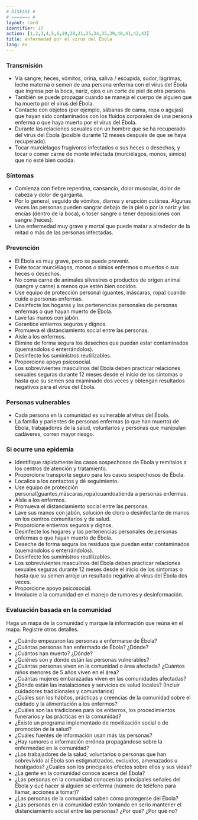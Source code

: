 ```yaml
---
# DISEASE #
# ======= #
layout: card
identifier: 17
action: [1,2,3,4,5,6,19,20,21,25,34,35,39,40,41,42,43]
title: enfermedad por el virus del Ébola
lang: es
---
```


### Transmisión

- Vía sangre, heces, vómitos, orina, saliva / escupida, sudor, lágrimas, leche materna o semen de una persona enferma con el virus del Ébola que ingresa por la boca, nariz, ojos o un corte de piel de otra persona.
- También se puede propagar cuando se maneja el cuerpo de alguien que ha muerto por el virus del Ébola.
- Contacto con objetos (por ejemplo, sábanas de cama, ropa o agujas) que hayan sido contaminados con los fluidos corporales de una persona enferma o que haya muerto por el virus del Ébola.
- Durante las relaciones sexuales con un hombre que se ha recuperado del virus del Ébola (posible durante 12 meses después de que se haya recuperado).
- Tocar murciélagos frugívoros infectados o sus heces o desechos, y tocar o comer carne de monte infectada (murciélagos, monos, simios) que no esté bien cocida.

### Síntomas

- Comienza con fiebre repentina, cansancio, dolor muscular, dolor de cabeza y dolor de garganta.
- Por lo general, seguido de vómitos, diarrea y erupción cutánea. Algunas veces las personas pueden sangrar debajo de la piel o por la nariz y las encías (dentro de la boca), o toser sangre o tener deposiciones con sangre (heces).
- Una enfermedad muy grave y mortal que puede matar a alrededor de la mitad o más de las personas infectadas.

### Prevención

-  El Ébola es muy grave, pero se puede prevenir.
- Evite tocar murciélagos, monos o simios enfermos o muertos o sus heces o desechos.
- No coma carne de animales silvestres o productos de origen animal (sangre y carne) a menos que estén bien cocidos.
- Use equipo de protección personal (guantes, máscaras, ropa) cuando cuide a personas enfermas.
- Desinfecte los hogares y las pertenencias personales de personas enfermas o que hayan muerto de Ébola.
- Lave las manos con jabón.
- Garantice entierros seguros y dignos.
- Promueva el distanciamiento social entre las personas.
- Aísle a los enfermos.
- Elimine de forma segura los desechos que puedan estar contaminados (quemándolos o enterrándolos).
- Desinfecte los suministros reutilizables.
- Proporcione apoyo psicosocial.
- Los sobrevivientes masculinos del Ébola deben practicar relaciones sexuales seguras durante 12 meses desde el inicio de los síntomas o hasta que su semen sea examinado dos veces y obtengan resultados negativos para el virus del Ébola.

### Personas vulnerables

- Cada persona en la comunidad es vulnerable al virus del Ébola.
- La familia y parientes de personas enfermas (o que han muerto) de Ébola, trabajadores de la salud, voluntarios y personas que manipulan cadáveres, corren mayor riesgo.

### Si ocurre una epidemia

- Identifique rápidamente los casos sospechosos de Ébola y remítalos a los centros de atención y tratamiento.
- Proporcione transporte seguro para los casos sospechosos de Ébola.
- Localice a los contactos y dé seguimiento.
- Use equipo de protección personal(guantes,máscaras,ropa)cuandoatienda a personas enfermas.
- Aísle a los enfermos.
- Promueva el distanciamiento social entre las personas.
- Lave sus manos con jabón, solución de cloro o desinfectante de manos en los centros comunitarios y de salud.
- Proporcione entierros seguros y dignos.
- Desinfecte los hogares y las pertenencias personales de personas enfermas o que hayan muerto de Ébola.
- Deseche de forma segura los residuos que puedan estar contaminados (quemándolos o enterrándolos).
- Desinfecte los suministros reutilizables.
- Los sobrevivientes masculinos del Ébola deben practicar relaciones sexuales seguras durante 12 meses desde el inicio de los síntomas o hasta que su semen arroje un resultado negativo al virus del Ébola dos veces.
- Proporcione apoyo psicosocial.
- Involucre a la comunidad en el manejo de rumores y desinformación.

### Evaluación basada en la comunidad

Haga un mapa de la comunidad y marque la información que reúna en el mapa. Registre otros detalles.
- ¿Cuándo empezaron las personas a enfermarse de Ébola?
- ¿Cuántas personas han enfermado de Ébola? ¿Dónde?
- ¿Cuántos han muerto? ¿Dónde?
- ¿Quiénes son y dónde están las personas vulnerables?
- ¿Cuántas personas viven en la comunidad o área afectada? ¿Cuántos niños menores de 5 años viven en el área?
- ¿Cuántas mujeres embarazadas viven en las comunidades afectadas?
- ¿Dónde están las instalaciones y servicios de salud locales? (Incluir cuidadores tradicionales y comunitarios)
- ¿Cuáles son los hábitos, prácticas y creencias de la comunidad sobre el cuidado y la alimentación a los enfermos?
- ¿Cuáles son las tradiciones para los entierros, los procedimientos funerarios y las prácticas en la comunidad?
- ¿Existe un programa implementado de movilización social o de promoción de la salud?
- ¿Cuáles fuentes de información usan más las personas?
- ¿Hay rumores o información errónea propagándose sobre la enfermedad en la comunidad?
- ¿Los trabajadores de la salud, voluntarios o personas que han sobrevivido al Ébola son estigmatizados, excluidos, amenazados u hostigados? ¿Cuales son los principales efectos sobre ellos y sus vidas?
- ¿La gente en la comunidad conoce acerca del Ébola?
- ¿Las personas en la comunidad conocen las principales señales del Ébola y qué hacer si alguien se enferma (número de teléfono para llamar, acciones a tomar)?
- ¿Las personas de la comunidad saben cómo protegerse del Ébola?
- ¿Las personas en la comunidad están tomando en serio mantener el distanciamiento social entre las personas? ¿Por qué? ¿Por qué no?

